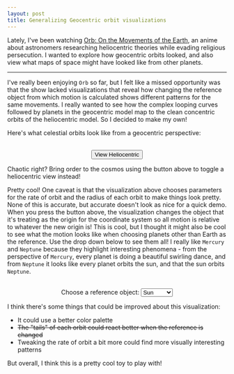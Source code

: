 ```yaml
---
layout: post
title: Generalizing Geocentric orbit visualizations
---
```


Lately, I've been watching [Orb: On the Movements of the
Earth](https://en.wikipedia.org/wiki/Orb:_On_the_Movements_of_the_Earth), an
anime about astronomers researching heliocentric theories while evading
religious persecution. I wanted to explore how geocentric orbits looked, and
also view what maps of space might have looked like from other planets.

---

<style>
.myimg {
    max-width: 50%;
    background: white;
}
@media (orientation: portrait) {
  .myimg {
    max-width: 85%;
    background: white;
  }
}
.myimgctr { text-align: center; }
</style>
<script src="https://aneeshdurg.me/art/output/orb/orb.js" type="text/javascript"></script>

I've really been enjoying `Orb` so far, but I felt like a missed opportunity was
that the show lacked visualizations that reveal how changing the reference
object from which motion is calculated shows different patterns for the same
movements. I really wanted to see how the complex looping curves followed by
planets in the geocentric model map to the clean concentric orbits of the
heliocentric model. So I decided to make my own!

Here's what celestial orbits look like from a geocentric perspective:

<div class="myimgctr">
    <canvas class="myimg" id="canvas0"></canvas>
    <br>
    <button id="toggle0">View Heliocentric</button>
</div>
<script>
document.addEventListener("DOMContentLoaded", () => {
    const canvas0 = document.getElementById("canvas0");
    const orb0 = new Orb(canvas0);
    orb0.reference_id = 3;
    function f(t) {
      orb0.draw(t);
      requestAnimationFrame(f);
    }
    requestAnimationFrame(f);
    window.orb0 = orb0;

    const toggle0 = document.getElementById("toggle0");
    toggle0.addEventListener("click", () => {
        if (orb0.reference_id == 0) {
            toggle0.innerText = "View Heliocentric";
            orb0.set_reference(3);
        } else {
            toggle0.innerText = "View Geocentric";
            orb0.set_reference(0);
        }
    });
});
</script>

Chaotic right? Bring order to the cosmos using the button above to toggle a
heliocentric view instead!

Pretty cool! One caveat is that the visualization above chooses parameters for
the rate of orbit and the radius of each orbit to make things look pretty. None
of this is accurate, but accurate doesn't look as nice for a quick demo. When
you press the button above, the visualization changes the object that it's
treating as the origin for the coordinate system so all motion is relative to
whatever the new origin is! This is cool, but I thought it might also be cool to
see what the motion looks like when choosing planets other than Earth as the
reference. Use the drop down below to see them all! I really like `Mercury` and
`Neptune` because they highlight interesting phenomena - from the perspective of
`Mercury`, every planet is doing a beautiful swirling dance, and from `Neptune`
it looks like every planet orbits the sun, and that the sun orbits `Neptune`.

<div class="myimgctr">
    <canvas class="myimg" id="canvas1"></canvas>
    <br>
    <label for="reference">Choose a reference object:</label>
    <select name="reference" id="reference">
        <option value="0">Sun</option>
        <option value="1">Mercury</option>
        <option value="2">Venus</option>
        <option value="3">Earth</option>
        <option value="4">Mars</option>
        <option value="5">Jupiter</option>
        <option value="6">Saturn</option>
        <option value="7">Uranus</option>
        <option value="8">Neptune</option>
    </select>
</div>
<script>
document.addEventListener("DOMContentLoaded", () => {
    const canvas1 = document.getElementById("canvas1");
    const orb1 = new Orb(canvas1);
    orb1.reference_id = 8;
    function f(t) {
      orb1.draw(t);
      requestAnimationFrame(f);
    }
    requestAnimationFrame(f);
    window.orb1 = orb1;

    const ref = document.getElementById("reference");
    ref.value = 8;
    ref.addEventListener("change", () => {
        orb1.set_reference(Number.parseInt(ref.value));
    });
});
</script>

I think there's some things that could be improved about this visualization:

+ It could use a better color palette
+ ~~The "tails" of each orbit could react better when the reference is changed~~
+ Tweaking the rate of orbit a bit more could find more visually interesting
  patterns

But overall, I think this is a pretty cool toy to play with!
